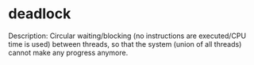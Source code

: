 # deadlock

Description: Circular waiting/blocking (no instructions are executed/CPU time is used) between threads, so that the system (union of all threads) cannot make any progress anymore.